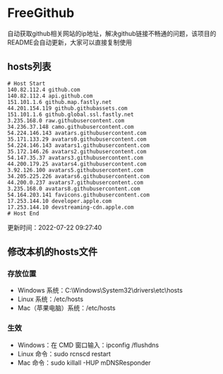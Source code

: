 # FreeGithub
自动获取github相关网站的ip地址，解决github链接不畅通的问题，该项目的README会自动更新，大家可以直接复制使用

## hosts列表
```base
# Host Start
140.82.112.4 github.com
140.82.112.4 api.github.com
151.101.1.6 github.map.fastly.net
44.201.154.119 github.githubassets.com
151.101.1.6 github.global.ssl.fastly.net
3.235.168.0 raw.githubusercontent.com
34.236.37.148 camo.githubusercontent.com
54.224.146.143 avatars.githubusercontent.com
35.171.133.29 avatars0.githubusercontent.com
54.224.146.143 avatars1.githubusercontent.com
35.172.146.26 avatars2.githubusercontent.com
54.147.35.37 avatars3.githubusercontent.com
44.200.179.25 avatars4.githubusercontent.com
3.92.126.100 avatars5.githubusercontent.com
34.205.225.226 avatars6.githubusercontent.com
44.200.0.237 avatars7.githubusercontent.com
3.235.168.0 avatars8.githubusercontent.com
54.164.203.141 favicons.githubusercontent.com
17.253.144.10 developer.apple.com
17.253.144.10 devstreaming-cdn.apple.com
# Host End
```

更新时间：2022-07-22 09:27:40

## 修改本机的hosts文件
### 存放位置
* Windows 系统：C:\Windows\System32\drivers\etc\hosts
* Linux 系统：/etc/hosts
* Mac（苹果电脑）系统：/etc/hosts

### 生效
* Windows：在 CMD 窗口输入：ipconfig /flushdns
* Linux 命令：sudo rcnscd restart
* Mac 命令：sudo killall -HUP mDNSResponder